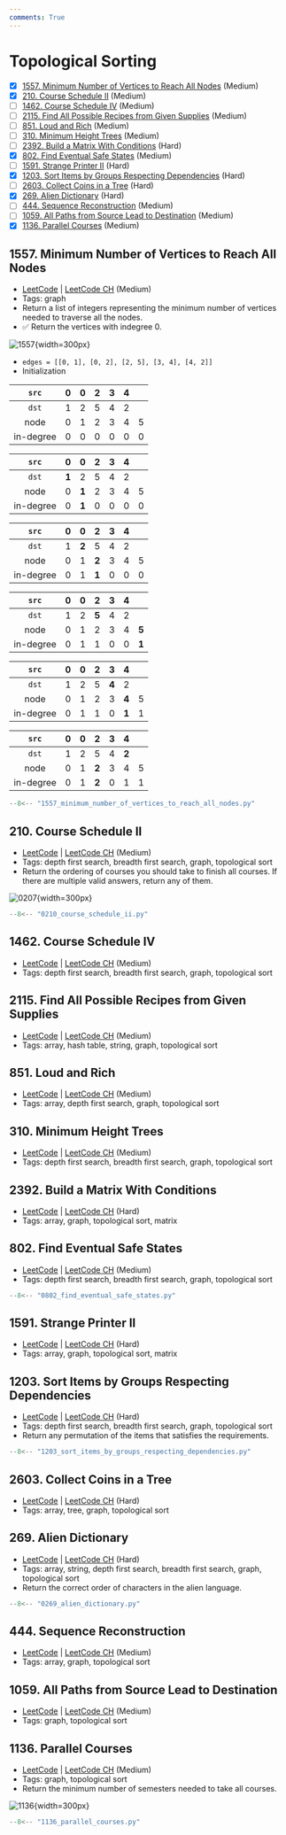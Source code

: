 ```yaml
---
comments: True
---
```


# Topological Sorting

- [x] [1557. Minimum Number of Vertices to Reach All Nodes](https://leetcode.cn/problems/minimum-number-of-vertices-to-reach-all-nodes/) (Medium)
- [x] [210. Course Schedule II](https://leetcode.cn/problems/course-schedule-ii/) (Medium)
- [ ] [1462. Course Schedule IV](https://leetcode.cn/problems/course-schedule-iv/) (Medium)
- [ ] [2115. Find All Possible Recipes from Given Supplies](https://leetcode.cn/problems/find-all-possible-recipes-from-given-supplies/) (Medium)
- [ ] [851. Loud and Rich](https://leetcode.cn/problems/loud-and-rich/) (Medium)
- [ ] [310. Minimum Height Trees](https://leetcode.cn/problems/minimum-height-trees/) (Medium)
- [ ] [2392. Build a Matrix With Conditions](https://leetcode.cn/problems/build-a-matrix-with-conditions/) (Hard)
- [x] [802. Find Eventual Safe States](https://leetcode.cn/problems/find-eventual-safe-states/) (Medium)
- [ ] [1591. Strange Printer II](https://leetcode.cn/problems/strange-printer-ii/) (Hard)
- [x] [1203. Sort Items by Groups Respecting Dependencies](https://leetcode.cn/problems/sort-items-by-groups-respecting-dependencies/) (Hard)
- [ ] [2603. Collect Coins in a Tree](https://leetcode.cn/problems/collect-coins-in-a-tree/) (Hard)
- [x] [269. Alien Dictionary](https://leetcode.cn/problems/alien-dictionary/) (Hard)
- [ ] [444. Sequence Reconstruction](https://leetcode.cn/problems/sequence-reconstruction/) (Medium)
- [ ] [1059. All Paths from Source Lead to Destination](https://leetcode.cn/problems/all-paths-from-source-lead-to-destination/) (Medium)
- [x] [1136. Parallel Courses](https://leetcode.cn/problems/parallel-courses/) (Medium)

## 1557. Minimum Number of Vertices to Reach All Nodes

-   [LeetCode](https://leetcode.com/problems/minimum-number-of-vertices-to-reach-all-nodes/) | [LeetCode CH](https://leetcode.cn/problems/minimum-number-of-vertices-to-reach-all-nodes/) (Medium)
-   Tags: graph
-   Return a list of integers representing the minimum number of vertices needed to traverse all the nodes.
-   ✅ Return the vertices with indegree 0.

![1557](../assets/1557.png){width=300px}

-   `edges = [[0, 1], [0, 2], [2, 5], [3, 4], [4, 2]]`
-   Initialization

|   `src`   |  0  |  0  |  2  |  3  |  4  |     |
| :-------: | :-: | :-: | :-: | :-: | :-: | :-: |
|   `dst`   |  1  |  2  |  5  |  4  |  2  |     |
|   node    |  0  |  1  |  2  |  3  |  4  |  5  |
| in-degree |  0  |  0  |  0  |  0  |  0  |  0  |

|   `src`   |   0   |   0   |  2  |  3  |  4  |     |
| :-------: | :---: | :---: | :-: | :-: | :-: | :-: |
|   `dst`   | **1** |   2   |  5  |  4  |  2  |     |
|   node    |   0   | **1** |  2  |  3  |  4  |  5  |
| in-degree |   0   | **1** |  0  |  0  |  0  |  0  |

|   `src`   |  0  |   0   |   2   |  3  |  4  |     |
| :-------: | :-: | :---: | :---: | :-: | :-: | :-: |
|   `dst`   |  1  | **2** |   5   |  4  |  2  |     |
|   node    |  0  |   1   | **2** |  3  |  4  |  5  |
| in-degree |  0  |   1   | **1** |  0  |  0  |  0  |

|   `src`   |  0  |  0  |   2   |  3  |  4  |       |
| :-------: | :-: | :-: | :---: | :-: | :-: | :---: |
|   `dst`   |  1  |  2  | **5** |  4  |  2  |       |
|   node    |  0  |  1  |   2   |  3  |  4  | **5** |
| in-degree |  0  |  1  |   1   |  0  |  0  | **1** |

|   `src`   |  0  |  0  |  2  |   3   |   4   |     |
| :-------: | :-: | :-: | :-: | :---: | :---: | :-: |
|   `dst`   |  1  |  2  |  5  | **4** |   2   |     |
|   node    |  0  |  1  |  2  |   3   | **4** |  5  |
| in-degree |  0  |  1  |  1  |   0   | **1** |  1  |

|   `src`   |  0  |  0  |   2   |  3  |   4   |     |
| :-------: | :-: | :-: | :---: | :-: | :---: | :-: |
|   `dst`   |  1  |  2  |   5   |  4  | **2** |     |
|   node    |  0  |  1  | **2** |  3  |   4   |  5  |
| in-degree |  0  |  1  | **2** |  0  |   1   |  1  |

```python title="1557. Minimum Number of Vertices to Reach All Nodes"
--8<-- "1557_minimum_number_of_vertices_to_reach_all_nodes.py"
```

## 210. Course Schedule II

-   [LeetCode](https://leetcode.com/problems/course-schedule-ii/) | [LeetCode CH](https://leetcode.cn/problems/course-schedule-ii/) (Medium)
-   Tags: depth first search, breadth first search, graph, topological sort
-   Return the ordering of courses you should take to finish all courses. If there are multiple valid answers, return any of them.

![0207](../assets/0207.png){width=300px}

```python title="210. Course Schedule II"
--8<-- "0210_course_schedule_ii.py"
```

## 1462. Course Schedule IV

-   [LeetCode](https://leetcode.com/problems/course-schedule-iv/) | [LeetCode CH](https://leetcode.cn/problems/course-schedule-iv/) (Medium)
-   Tags: depth first search, breadth first search, graph, topological sort


## 2115. Find All Possible Recipes from Given Supplies

-   [LeetCode](https://leetcode.com/problems/find-all-possible-recipes-from-given-supplies/) | [LeetCode CH](https://leetcode.cn/problems/find-all-possible-recipes-from-given-supplies/) (Medium)
-   Tags: array, hash table, string, graph, topological sort


## 851. Loud and Rich

-   [LeetCode](https://leetcode.com/problems/loud-and-rich/) | [LeetCode CH](https://leetcode.cn/problems/loud-and-rich/) (Medium)
-   Tags: array, depth first search, graph, topological sort


## 310. Minimum Height Trees

-   [LeetCode](https://leetcode.com/problems/minimum-height-trees/) | [LeetCode CH](https://leetcode.cn/problems/minimum-height-trees/) (Medium)
-   Tags: depth first search, breadth first search, graph, topological sort


## 2392. Build a Matrix With Conditions

-   [LeetCode](https://leetcode.com/problems/build-a-matrix-with-conditions/) | [LeetCode CH](https://leetcode.cn/problems/build-a-matrix-with-conditions/) (Hard)
-   Tags: array, graph, topological sort, matrix


## 802. Find Eventual Safe States

-   [LeetCode](https://leetcode.com/problems/find-eventual-safe-states/) | [LeetCode CH](https://leetcode.cn/problems/find-eventual-safe-states/) (Medium)
-   Tags: depth first search, breadth first search, graph, topological sort

```python title="802. Find Eventual Safe States"
--8<-- "0802_find_eventual_safe_states.py"
```

## 1591. Strange Printer II

-   [LeetCode](https://leetcode.com/problems/strange-printer-ii/) | [LeetCode CH](https://leetcode.cn/problems/strange-printer-ii/) (Hard)
-   Tags: array, graph, topological sort, matrix


## 1203. Sort Items by Groups Respecting Dependencies

-   [LeetCode](https://leetcode.com/problems/sort-items-by-groups-respecting-dependencies/) | [LeetCode CH](https://leetcode.cn/problems/sort-items-by-groups-respecting-dependencies/) (Hard)
-   Tags: depth first search, breadth first search, graph, topological sort
-   Return any permutation of the items that satisfies the requirements.

```python title="1203. Sort Items by Groups Respecting Dependencies"
--8<-- "1203_sort_items_by_groups_respecting_dependencies.py"
```

## 2603. Collect Coins in a Tree

-   [LeetCode](https://leetcode.com/problems/collect-coins-in-a-tree/) | [LeetCode CH](https://leetcode.cn/problems/collect-coins-in-a-tree/) (Hard)
-   Tags: array, tree, graph, topological sort


## 269. Alien Dictionary

-   [LeetCode](https://leetcode.com/problems/alien-dictionary/) | [LeetCode CH](https://leetcode.cn/problems/alien-dictionary/) (Hard)
-   Tags: array, string, depth first search, breadth first search, graph, topological sort
-   Return the correct order of characters in the alien language.

```python title="269. Alien Dictionary"
--8<-- "0269_alien_dictionary.py"
```

## 444. Sequence Reconstruction

-   [LeetCode](https://leetcode.com/problems/sequence-reconstruction/) | [LeetCode CH](https://leetcode.cn/problems/sequence-reconstruction/) (Medium)
-   Tags: array, graph, topological sort


## 1059. All Paths from Source Lead to Destination

-   [LeetCode](https://leetcode.com/problems/all-paths-from-source-lead-to-destination/) | [LeetCode CH](https://leetcode.cn/problems/all-paths-from-source-lead-to-destination/) (Medium)
-   Tags: graph, topological sort


## 1136. Parallel Courses

-   [LeetCode](https://leetcode.com/problems/parallel-courses/) | [LeetCode CH](https://leetcode.cn/problems/parallel-courses/) (Medium)
-   Tags: graph, topological sort
-   Return the minimum number of semesters needed to take all courses.

![1136](../assets/1136.png){width=300px}

```python title="1136. Parallel Courses"
--8<-- "1136_parallel_courses.py"
```
